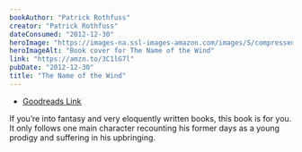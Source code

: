 ```yaml
---
bookAuthor: "Patrick Rothfuss"
creator: "Patrick Rothfuss"
dateConsumed: "2012-12-30"
heroImage: "https://images-na.ssl-images-amazon.com/images/S/compressed.photo.goodreads.com/books/1270352123i/186074.jpg"
heroImageAlt: "Book cover for The Name of the Wind"
link: "https://amzn.to/3C1lG7l"
pubDate: "2012-12-30"
title: "The Name of the Wind"
---
```


- [Goodreads Link](https://www.goodreads.com/book/show/186074.The_Name_of_the_Wind)

If you’re into fantasy and very eloquently written books, this book is for you. It only follows one main character recounting his former days as a young prodigy and suffering in his upbringing.

